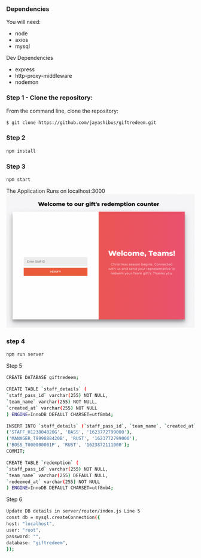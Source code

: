 ### Dependencies

You will need:

* node
* axios
* mysql

Dev Dependencies
* express
* http-proxy-middleware
* nodemon

### Step 1 - Clone the repository:

From the command line, clone the repository:

```sh
$ git clone https://github.com/jayashibus/giftredeem.git
```


### Step 2

```sh
npm install
```

### Step 3

```sh
npm start
```

The Application Runs on localhost:3000
![Screenshot](HomePage.png)


### step 4

```sh
npm run server
```

Step 5

```sh
CREATE DATABASE giftredeem;
```

```sh
CREATE TABLE `staff_details` (
`staff_pass_id` varchar(255) NOT NULL,
`team_name` varchar(255) NOT NULL,
`created_at` varchar(255) NOT NULL
) ENGINE=InnoDB DEFAULT CHARSET=utf8mb4;
```

```sh
INSERT INTO `staff_details` (`staff_pass_id`, `team_name`, `created_at`) VALUES
('STAFF_H123804820G', 'BASS', '1623772799000'),
('MANAGER_T999888420B', 'RUST', '1623772799000'),
('BOSS_T000000001P', 'RUST', '1623872111000');
COMMIT;
```

```sh
CREATE TABLE `redemption` (
`staff_pass_id` varchar(255) NOT NULL,
`team_name` varchar(255) DEFAULT NULL,
`redeemed_at` varchar(255) NOT NULL
) ENGINE=InnoDB DEFAULT CHARSET=utf8mb4;
```

Step 6

```sh
Update DB details in server/router/index.js Line 5
const db = mysql.createConnection({
host: "localhost",
user: "root",
password: "",
database: "giftredeem",
});
```
